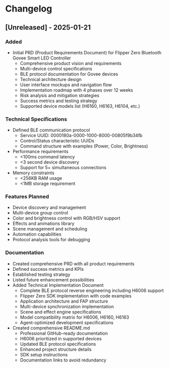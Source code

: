 # Changelog

## [Unreleased] - 2025-01-21

### Added
- Initial PRD (Product Requirements Document) for Flipper Zero Bluetooth Govee Smart LED Controller
  - Comprehensive product vision and requirements
  - Multi-device control specifications
  - BLE protocol documentation for Govee devices
  - Technical architecture design
  - User interface mockups and navigation flow
  - Implementation roadmap with 4 phases over 12 weeks
  - Risk analysis and mitigation strategies
  - Success metrics and testing strategy
  - Supported device models list (H6160, H6163, H6104, etc.)

### Technical Specifications
- Defined BLE communication protocol
  - Service UUID: 0000180a-0000-1000-8000-00805f9b34fb
  - Control/Status characteristic UUIDs
  - Command structure with examples (Power, Color, Brightness)
- Performance requirements
  - <100ms command latency
  - <3 second device discovery
  - Support for 5+ simultaneous connections
- Memory constraints
  - <256KB RAM usage
  - <1MB storage requirement

### Features Planned
- Device discovery and management
- Multi-device group control
- Color and brightness control with RGB/HSV support
- Effects and animations library
- Scene management and scheduling
- Automation capabilities
- Protocol analysis tools for debugging

### Documentation
- Created comprehensive PRD with all product requirements
- Defined success metrics and KPIs
- Established testing strategy
- Listed future enhancement possibilities
- Added Technical Implementation Document
  - Complete BLE protocol reverse engineering including H6006 support
  - Flipper Zero SDK implementation with code examples
  - Application architecture and FAP structure
  - Multi-device synchronization implementation
  - Scene and effect engine specifications
  - Model compatibility matrix for H6006, H6160, H6163
  - Agent-optimized development specifications
- Created comprehensive README.md
  - Professional GitHub-ready documentation
  - H6006 prioritized in supported devices
  - Updated BLE protocol specifications
  - Enhanced project structure details
  - SDK setup instructions
  - Documentation links to avoid redundancy